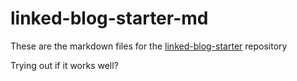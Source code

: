 # linked-blog-starter-md
These are the markdown files for the [linked-blog-starter](https://github.com/matthewwong525/linked-blog-starter) repository

Trying out if it works well?